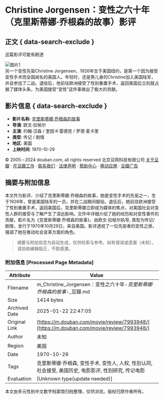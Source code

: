 # Christine Jorgensen：变性之六十年（克里斯蒂娜·乔根森的故事）影评

## 正文 { data-search-exclude }


这篇影评可能有剧透

![图片1](http://att1.dzwww.com/forum/201506/06/0810442vsvmssvkvhvh7hl.png)  
另一个变性先驱Christine Jorgensen，1926年生于美国纽约，是第一个因为接受变性手术而全国闻名的美国人。年轻时，还是男儿身的Christine加入美国陆军，并且参加了二战。退役后，他前往欧洲接受了性别重置手术，返回美国后立刻就占据了媒体头条，为美国接受“变性”这件事做出了极大的贡献。

## 影片信息 { data-search-exclude }

- **影片名称**: [克里斯蒂娜·乔根森的故事](https://movie.douban.com/subject/3239570/)
- **导演**: 欧文·拉帕尔
- **主演**: 约翰·汉森 / 奎因·K·雷德克 / 罗德·麦卡里
- **类型**: 传记 / 剧情
- **地区**: 美国
- **上映时间**: 1970-10-29

© 2005－2024 douban.com, all rights reserved 北京豆网科技有限公司 [关于豆瓣](https://www.douban.com/about) · [在豆瓣工作](https://www.douban.com/jobs) · [联系我们](https://www.douban.com/about?topic=contactus) · [法律声明](https://www.douban.com/about/legal) · [帮助中心](https://help.douban.com/?app=movie) · [移动应用](https://www.douban.com/doubanapp/) · [豆瓣广告](https://www.douban.com/partner/)
<!-- tcd_original_link https://m.douban.com/movie/review/7993948/ -->


## 摘要与附加信息

<!-- tcd_abstract -->
本文件为影评，介绍了克里斯蒂娜·乔根森的故事，她是变性手术的先驱之一，生于1926年，曾是美国陆军的一员，并在二战期间服役。退伍后，她前往欧洲接受了性别重置手术，返回美国后，克里斯蒂娜立即成为媒体的焦点，对美国社会对变性人群的接受与了解产生了深远影响。文件中详细介绍了她的经历和对变性事件的贡献，影片名为《克里斯蒂娜·乔根森的故事》，由欧文·拉帕尔执导, 类型为传记/剧情，发行于1970年10月29日，来自美国。影评透视了一位先驱者的变性之旅，强调了她在推动社会变革方面的角色。
<!-- tcd_abstract_end -->

> 摘要与附加信息为自动生成，仅供检索与参考。如有错误或遗漏（未知），请协助编辑指正，不胜感激。

### 附加信息 [Processed Page Metadata]

| Attribute       | Value                                  |
|-----------------|----------------------------------------|
| Filename        | m_Christine_Jorgensen：变性之六十年-_克里斯蒂娜·乔根森的故事_-_豆瓣.md                             |
| Size            | 1414 bytes                           |
| Archived Date   | 2025-01-22 22:47:05                             |
| Original Link   | [https://m.douban.com/movie/review/7993948/](https://m.douban.com/movie/review/7993948/)                       |
| Author          | 未知                               |
| Region          | 美国                               |
| Date            | 1970-10-29                                 |
| Tags            | 克里斯蒂娜·乔根森, 变性手术, 变性人, 人权, 性别认同, 社会接受, 美国历史, 电影影评, 性别研究, 传记电影                                 |
| Evaluation            | [Unknown type(update needed)]                                 |
<!-- tcd_table_end -->

本文由多元性别中文数字档案馆归档整理，仅供浏览。版权归原作者所有。
